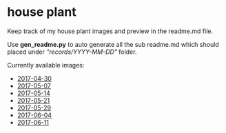 house plant
===========

Keep track of my house plant images and preview in the readme.md file.

Use __gen_readme.py__ to auto generate all the sub readme.md which should placed under _"records/YYYY-MM-DD"_ folder.

Currently available images:

* [2017-04-30](records/2017-04-30/README.md)
* [2017-05-07](records/2017-05-07/README.md)
* [2017-05-14](records/2017-05-14/README.md)
* [2017-05-21](records/2017-05-21/README.md)
* [2017-05-29](records/2017-05-29/README.md)
* [2017-06-04](records/2017-06-04/README.md)
* [2017-06-11](records/2017-06-11/README.md)
